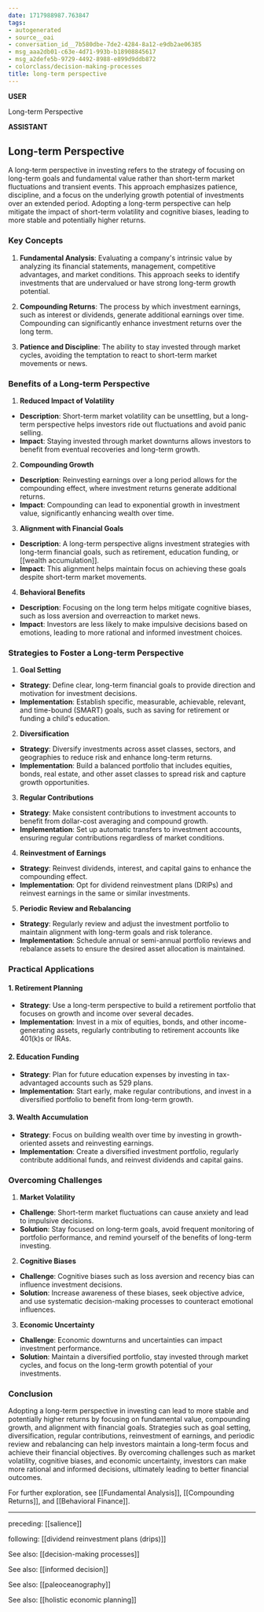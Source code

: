 ```yaml
---
date: 1717988987.763847
tags:
- autogenerated
- source__oai
- conversation_id__7b580dbe-7de2-4284-8a12-e9db2ae06385
- msg_aaa2db01-c63e-4d71-993b-b18908845617
- msg_a2defe5b-9729-4492-8988-e899d9ddb872
- colorclass/decision-making-processes
title: long-term perspective
---
```


**USER**

Long-term Perspective


**ASSISTANT**

## Long-term Perspective

A long-term perspective in investing refers to the strategy of focusing on long-term goals and fundamental value rather than short-term market fluctuations and transient events. This approach emphasizes patience, discipline, and a focus on the underlying growth potential of investments over an extended period. Adopting a long-term perspective can help mitigate the impact of short-term volatility and cognitive biases, leading to more stable and potentially higher returns.

### Key Concepts

1. **Fundamental Analysis**: Evaluating a company's intrinsic value by analyzing its financial statements, management, competitive advantages, and market conditions. This approach seeks to identify investments that are undervalued or have strong long-term growth potential.
   
2. **Compounding Returns**: The process by which investment earnings, such as interest or dividends, generate additional earnings over time. Compounding can significantly enhance investment returns over the long term.

3. **Patience and Discipline**: The ability to stay invested through market cycles, avoiding the temptation to react to short-term market movements or news.

### Benefits of a Long-term Perspective

1. **Reduced Impact of Volatility**

- **Description**: Short-term market volatility can be unsettling, but a long-term perspective helps investors ride out fluctuations and avoid panic selling.
- **Impact**: Staying invested through market downturns allows investors to benefit from eventual recoveries and long-term growth.

2. **Compounding Growth**

- **Description**: Reinvesting earnings over a long period allows for the compounding effect, where investment returns generate additional returns.
- **Impact**: Compounding can lead to exponential growth in investment value, significantly enhancing wealth over time.

3. **Alignment with Financial Goals**

- **Description**: A long-term perspective aligns investment strategies with long-term financial goals, such as retirement, education funding, or [[wealth accumulation]].
- **Impact**: This alignment helps maintain focus on achieving these goals despite short-term market movements.

4. **Behavioral Benefits**

- **Description**: Focusing on the long term helps mitigate cognitive biases, such as loss aversion and overreaction to market news.
- **Impact**: Investors are less likely to make impulsive decisions based on emotions, leading to more rational and informed investment choices.

### Strategies to Foster a Long-term Perspective

1. **Goal Setting**

- **Strategy**: Define clear, long-term financial goals to provide direction and motivation for investment decisions.
- **Implementation**: Establish specific, measurable, achievable, relevant, and time-bound (SMART) goals, such as saving for retirement or funding a child's education.

2. **Diversification**

- **Strategy**: Diversify investments across asset classes, sectors, and geographies to reduce risk and enhance long-term returns.
- **Implementation**: Build a balanced portfolio that includes equities, bonds, real estate, and other asset classes to spread risk and capture growth opportunities.

3. **Regular Contributions**

- **Strategy**: Make consistent contributions to investment accounts to benefit from dollar-cost averaging and compound growth.
- **Implementation**: Set up automatic transfers to investment accounts, ensuring regular contributions regardless of market conditions.

4. **Reinvestment of Earnings**

- **Strategy**: Reinvest dividends, interest, and capital gains to enhance the compounding effect.
- **Implementation**: Opt for dividend reinvestment plans (DRIPs) and reinvest earnings in the same or similar investments.

5. **Periodic Review and Rebalancing**

- **Strategy**: Regularly review and adjust the investment portfolio to maintain alignment with long-term goals and risk tolerance.
- **Implementation**: Schedule annual or semi-annual portfolio reviews and rebalance assets to ensure the desired asset allocation is maintained.

### Practical Applications

#### 1. **Retirement Planning**

- **Strategy**: Use a long-term perspective to build a retirement portfolio that focuses on growth and income over several decades.
- **Implementation**: Invest in a mix of equities, bonds, and other income-generating assets, regularly contributing to retirement accounts like 401(k)s or IRAs.

#### 2. **Education Funding**

- **Strategy**: Plan for future education expenses by investing in tax-advantaged accounts such as 529 plans.
- **Implementation**: Start early, make regular contributions, and invest in a diversified portfolio to benefit from long-term growth.

#### 3. **Wealth Accumulation**

- **Strategy**: Focus on building wealth over time by investing in growth-oriented assets and reinvesting earnings.
- **Implementation**: Create a diversified investment portfolio, regularly contribute additional funds, and reinvest dividends and capital gains.

### Overcoming Challenges

1. **Market Volatility**

- **Challenge**: Short-term market fluctuations can cause anxiety and lead to impulsive decisions.
- **Solution**: Stay focused on long-term goals, avoid frequent monitoring of portfolio performance, and remind yourself of the benefits of long-term investing.

2. **Cognitive Biases**

- **Challenge**: Cognitive biases such as loss aversion and recency bias can influence investment decisions.
- **Solution**: Increase awareness of these biases, seek objective advice, and use systematic decision-making processes to counteract emotional influences.

3. **Economic Uncertainty**

- **Challenge**: Economic downturns and uncertainties can impact investment performance.
- **Solution**: Maintain a diversified portfolio, stay invested through market cycles, and focus on the long-term growth potential of your investments.

### Conclusion

Adopting a long-term perspective in investing can lead to more stable and potentially higher returns by focusing on fundamental value, compounding growth, and alignment with financial goals. Strategies such as goal setting, diversification, regular contributions, reinvestment of earnings, and periodic review and rebalancing can help investors maintain a long-term focus and achieve their financial objectives. By overcoming challenges such as market volatility, cognitive biases, and economic uncertainty, investors can make more rational and informed decisions, ultimately leading to better financial outcomes.

For further exploration, see [[Fundamental Analysis]], [[Compounding Returns]], and [[Behavioral Finance]].


---

preceding: [[salience]]  


following: [[dividend reinvestment plans (drips)]]

See also: [[decision-making processes]]


See also: [[informed decision]]


See also: [[paleoceanography]]


See also: [[holistic economic planning]]